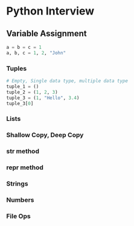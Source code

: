 # Python Interview

## Variable Assignment

```python
a = b = c = 1
a, b, c = 1, 2, "John"
```

### Tuples

```python
# Empty, Single data type, multiple data type
tuple_1 = ()
tuple_2 = (1, 2, 3)
tuple_3 = (1, "Hello", 3.4)
tuple_3[0]
```

### Lists

### Shallow Copy, Deep Copy

### __str__ method

### __repr__ method

### Strings

### Numbers

### File Ops
